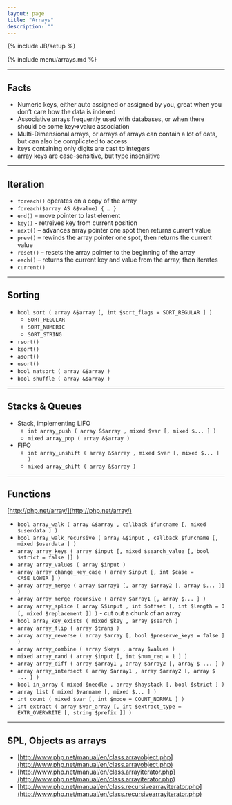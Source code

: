 ```yaml
---
layout: page
title: "Arrays"
description: ""
---
```

{% include JB/setup %}

{% include menu/arrays.md %}

* * * 

## Facts


* Numeric keys, either auto assigned or assigned by you, great when you don’t care how the data is indexed
* Associative arrays frequently used with databases, or when there should be some key=>value association
* Multi-Dimensional arrays, or arrays of arrays can contain a lot of data, but can also be complicated to access
* keys containing only digits are cast to integers
* array keys are case-sensitive, but type insensitive


* * *

## Iteration


* `foreach()` operates on a copy of the array
* `foreach($array AS &$value) { … }`
* `end()` – move pointer to last element
* `key()` - retreives key from current position
* `next()` – advances array pointer one spot then returns current value
* `prev()` – rewinds the array pointer one spot, then returns the current value
* `reset()` – resets the array pointer to the beginning of the array
* `each()` – returns the current key and value from the array, then iterates
* `current()`


* * *

## Sorting


* `bool sort ( array &$array [, int $sort_flags = SORT_REGULAR ] )`
   * `SORT_REGULAR`
   * `SORT_NUMERIC`
   * `SORT_STRING`
* `rsort()`
* `ksort()`
* `asort()`
* `usort()`
* `bool natsort ( array &$array )`
* `bool shuffle ( array &$array )`


* * *

## Stacks & Queues


* Stack, implementing LIFO
   * `int array_push ( array &$array , mixed $var [, mixed $... ] )`
   * `mixed array_pop ( array &$array )`
* FIFO
   * `int array_unshift ( array &$array , mixed $var [, mixed $... ] )`
   * `mixed array_shift ( array &$array )`


* * *

## Functions


[http://php.net/array/](http://php.net/array/)

* `bool array_walk ( array &$array , callback $funcname [, mixed $userdata ] )`
* `bool array_walk_recursive ( array &$input , callback $funcname [, mixed $userdata ] )`
* `array array_keys ( array $input [, mixed $search_value [, bool $strict = false ]] )`
* `array array_values ( array $input )`
* `array array_change_key_case ( array $input [, int $case = CASE_LOWER ] )`
* `array array_merge ( array $array1 [, array $array2 [, array $... ]] )`
* `array array_merge_recursive ( array $array1 [, array $... ] )`
* `array array_splice ( array &$input , int $offset [, int $length = 0 [, mixed $replacement ]] )` - cut out a chunk of an array
* `bool array_key_exists ( mixed $key , array $search )`
* `array array_flip ( array $trans )`
* `array array_reverse ( array $array [, bool $preserve_keys = false ] )`
* `array array_combine ( array $keys , array $values )`
* `mixed array_rand ( array $input [, int $num_req = 1 ] )`
* `array array_diff ( array $array1 , array $array2 [, array $ ... ] )`
* `array array_intersect ( array $array1 , array $array2 [, array $ ... ] )`
* `bool in_array ( mixed $needle , array $haystack [, bool $strict ] )`
* `array list ( mixed $varname [, mixed $... ] )`
* `int count ( mixed $var [, int $mode = COUNT_NORMAL ] )`
* `int extract ( array $var_array [, int $extract_type = EXTR_OVERWRITE [, string $prefix ]] )`


* * *

## SPL, Objects as arrays

* [http://www.php.net/manual/en/class.arrayobject.php](http://www.php.net/manual/en/class.arrayobject.php)
* [http://www.php.net/manual/en/class.arrayiterator.php](http://www.php.net/manual/en/class.arrayiterator.php)
* [http://www.php.net/manual/en/class.recursivearrayiterator.php](http://www.php.net/manual/en/class.recursivearrayiterator.php)

